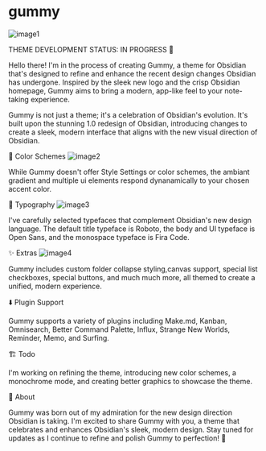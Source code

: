# gummy
![image1](https://github.com/7368697661/gummy/assets/87339163/a5338938-1671-4db9-8286-306b7789b810)

THEME DEVELOPMENT STATUS: IN PROGRESS 🚧

Hello there! I'm in the process of creating Gummy, a theme for Obsidian that's designed to refine and enhance the recent design changes Obsidian has undergone. Inspired by the sleek new logo and the crisp Obsidian homepage, Gummy aims to bring a modern, app-like feel to your note-taking experience.

Gummy is not just a theme; it's a celebration of Obsidian's evolution. It's built upon the stunning 1.0 redesign of Obsidian, introducing changes to create a sleek, modern interface that aligns with the new visual direction of Obsidian.

🎨 Color Schemes
![image2](https://github.com/7368697661/gummy/assets/87339163/4be4f655-eb4b-4924-9605-defa5511fe6c)

While Gummy doesn't offer Style Settings or color schemes, the ambiant gradient and multiple ui elements respond dynanamically to your chosen accent color.

📝 Typography
![image3](https://github.com/7368697661/gummy/assets/87339163/10d19176-2363-47dc-89ce-89c1d1052dea)

I've carefully selected typefaces that complement Obsidian's new design language. The default title typeface is Roboto, the body and UI typeface is Open Sans, and the monospace typeface is Fira Code.

✨ Extras
![image4](https://github.com/7368697661/gummy/assets/87339163/ebf11b60-66e0-43f3-9855-f2b239300f55)

Gummy includes custom folder collapse styling,canvas support, special list checkboxes, special buttons, and much much more, all themed to create a unified, modern experience.

⬇️ Plugin Support

Gummy supports a variety of plugins including Make.md, Kanban, Omnisearch, Better Command Palette, Influx, Strange New Worlds, Reminder, Memo, and Surfing.

🏗️ Todo

I'm working on refining the theme, introducing new color schemes, a monochrome mode, and creating better graphics to showcase the theme.

📕 About

Gummy was born out of my admiration for the new design direction Obsidian is taking. I'm excited to share Gummy with you, a theme that celebrates and enhances Obsidian's sleek, modern design. Stay tuned for updates as I continue to refine and polish Gummy to perfection! 🚀
